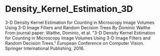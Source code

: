# Density_Kernel_Estimation_3D

3-D Density Kernel Estimation for Counting in Microscopy Image Volumes Using 3-D Image Filters and Random Decision Trees
By Dominic Waithe
From journal paper:
Waithe, Dominic, et al. "3-D Density Kernel Estimation for Counting in Microscopy Image Volumes Using 3-D Image Filters and Random Decision Trees." European Conference on Computer Vision. Springer International Publishing, 2016.

